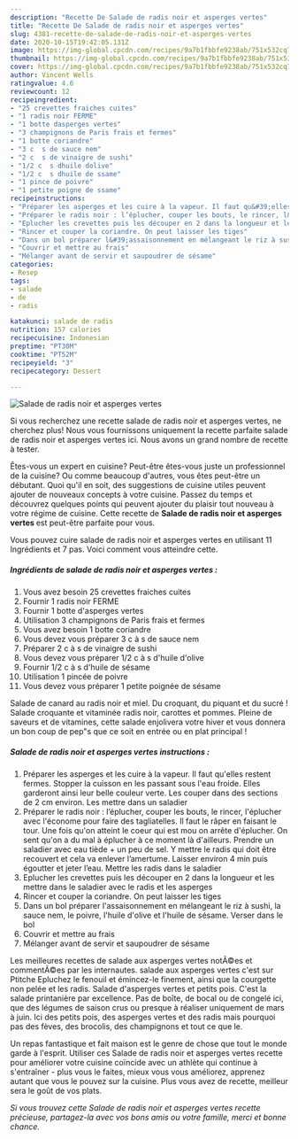 ```yaml
---
description: "Recette De Salade de radis noir et asperges vertes"
title: "Recette De Salade de radis noir et asperges vertes"
slug: 4381-recette-de-salade-de-radis-noir-et-asperges-vertes
date: 2020-10-15T19:42:05.131Z
image: https://img-global.cpcdn.com/recipes/9a7b1fbbfe9238ab/751x532cq70/salade-de-radis-noir-et-asperges-vertes-photo-principale-de-la-recette.jpg
thumbnail: https://img-global.cpcdn.com/recipes/9a7b1fbbfe9238ab/751x532cq70/salade-de-radis-noir-et-asperges-vertes-photo-principale-de-la-recette.jpg
cover: https://img-global.cpcdn.com/recipes/9a7b1fbbfe9238ab/751x532cq70/salade-de-radis-noir-et-asperges-vertes-photo-principale-de-la-recette.jpg
author: Vincent Wells
ratingvalue: 4.6
reviewcount: 12
recipeingredient:
- "25 crevettes fraiches cuites"
- "1 radis noir FERME"
- "1 botte dasperges vertes"
- "3 champignons de Paris frais et fermes"
- "1 botte coriandre"
- "3 c  s de sauce nem"
- "2 c  s de vinaigre de sushi"
- "1/2 c  s dhuile dolive"
- "1/2 c  s dhuile de ssame"
- "1 pince de poivre"
- "1 petite poigne de ssame"
recipeinstructions:
- "Préparer les asperges et les cuire à la vapeur. Il faut qu&#39;elles restent fermes. Stopper la cuisson en les passant sous l&#39;eau froide. Elles garderont ainsi leur belle couleur verte. Les couper dans des sections de 2 cm environ. Les mettre dans un saladier"
- "Préparer le radis noir : l’éplucher, couper les bouts, le rincer, l&#39;éplucher avec l&#39;économe pour faire des tagliatelles. Il faut le râper en faisant le tour. Une fois qu&#39;on atteint le coeur qui est mou on arrête d&#39;éplucher. On sent qu&#39;on a du mal à éplucher à ce moment là d&#39;ailleurs. Prendre un saladier avec eau tiède + un peu de sel. Y mettre le radis qui doit être recouvert et cela va enlever l’amertume. Laisser environ 4 min puis égoutter et jeter l’eau. Mettre les radis dans le saladier"
- "Eplucher les crevettes puis les découper en 2 dans la longueur et les mettre dans le saladier avec le radis et les asperges"
- "Rincer et couper la coriandre. On peut laisser les tiges"
- "Dans un bol préparer l&#39;assaisonnement en mélangeant le riz à sushi, la sauce nem, le poivre, l&#39;huile d&#39;olive et l&#39;huile de sésame. Verser dans le bol"
- "Couvrir et mettre au frais"
- "Mélanger avant de servir et saupoudrer de sésame"
categories:
- Resep
tags:
- salade
- de
- radis

katakunci: salade de radis 
nutrition: 157 calories
recipecuisine: Indonesian
preptime: "PT30M"
cooktime: "PT52M"
recipeyield: "3"
recipecategory: Dessert

---
```



![Salade de radis noir et asperges vertes](https://img-global.cpcdn.com/recipes/9a7b1fbbfe9238ab/751x532cq70/salade-de-radis-noir-et-asperges-vertes-photo-principale-de-la-recette.jpg)

Si vous recherchez une recette salade de radis noir et asperges vertes, ne cherchez plus! Nous vous fournissons uniquement la recette parfaite salade de radis noir et asperges vertes ici. Nous avons un grand nombre de recette à tester.

Êtes-vous un expert en cuisine? Peut-être êtes-vous juste un professionnel de la cuisine? Ou comme beaucoup d'autres, vous êtes peut-être un débutant. Quoi qu'il en soit, des suggestions de cuisine utiles peuvent ajouter de nouveaux concepts à votre cuisine. Passez du temps et découvrez quelques points qui peuvent ajouter du plaisir tout nouveau à votre régime de cuisine. Cette recette de <strong> Salade de radis noir et asperges vertes </strong> est peut-être parfaite pour vous.

<!--inarticleads1-->

Vous pouvez cuire salade de radis noir et asperges vertes en utilisant 11 Ingrédients et 7 pas. Voici comment vous atteindre cette.

##### Ingrédients de salade de radis noir et asperges vertes :

1. Vous avez besoin 25 crevettes fraiches cuites
1. Fournir 1 radis noir FERME
1. Fournir 1 botte d&#39;asperges vertes
1. Utilisation 3 champignons de Paris frais et fermes
1. Vous avez besoin 1 botte coriandre
1. Vous devez vous préparer 3 c à s de sauce nem
1. Préparer 2 c à s de vinaigre de sushi
1. Vous devez vous préparer 1/2 c à s d&#39;huile d&#39;olive
1. Fournir 1/2 c à s d&#39;huile de sésame
1. Utilisation 1 pincée de poivre
1. Vous devez vous préparer 1 petite poignée de sésame


Salade de canard au radis noir et miel. Du croquant, du piquant et du sucré ! Salade croquante et vitaminée radis noir, carottes et pommes. Pleine de saveurs et de vitamines, cette salade enjolivera votre hiver et vous donnera un bon coup de pep&#34;s que ce soit en entrée ou en plat principal ! 

<!--inarticleads2-->

##### Salade de radis noir et asperges vertes instructions :

1. Préparer les asperges et les cuire à la vapeur. Il faut qu&#39;elles restent fermes. Stopper la cuisson en les passant sous l&#39;eau froide. Elles garderont ainsi leur belle couleur verte. Les couper dans des sections de 2 cm environ. Les mettre dans un saladier
1. Préparer le radis noir : l’éplucher, couper les bouts, le rincer, l&#39;éplucher avec l&#39;économe pour faire des tagliatelles. Il faut le râper en faisant le tour. Une fois qu&#39;on atteint le coeur qui est mou on arrête d&#39;éplucher. On sent qu&#39;on a du mal à éplucher à ce moment là d&#39;ailleurs. Prendre un saladier avec eau tiède + un peu de sel. Y mettre le radis qui doit être recouvert et cela va enlever l’amertume. Laisser environ 4 min puis égoutter et jeter l’eau. Mettre les radis dans le saladier
1. Eplucher les crevettes puis les découper en 2 dans la longueur et les mettre dans le saladier avec le radis et les asperges
1. Rincer et couper la coriandre. On peut laisser les tiges
1. Dans un bol préparer l&#39;assaisonnement en mélangeant le riz à sushi, la sauce nem, le poivre, l&#39;huile d&#39;olive et l&#39;huile de sésame. Verser dans le bol
1. Couvrir et mettre au frais
1. Mélanger avant de servir et saupoudrer de sésame


Les meilleures recettes de salade aux asperges vertes notÃ©es et commentÃ©es par les internautes. salade aux asperges vertes c&#39;est sur Ptitche Epluchez le fenouil et émincez-le finement, ainsi que la courgette non pelée et les radis. Salade d&#39;asperges vertes et petits pois. C&#39;est la salade printanière par excellence. Pas de boîte, de bocal ou de congelé ici, que des légumes de saison crus ou presque à réaliser uniquement de mars à juin. Ici des petits pois, des asperges vertes et des radis mais pourquoi pas des fèves, des brocolis, des champignons et tout ce que le. 

<!--inarticleads1-->

<p>
Un repas fantastique et fait maison est le genre de chose que tout le monde garde à l'esprit. Utiliser ces Salade de radis noir et asperges vertes recette pour améliorer votre cuisine coïncide avec un athlète qui continue à s'entraîner - plus vous le faites, mieux vous vous améliorez, apprenez autant que vous le pouvez sur la cuisine. Plus vous avez de recette, meilleur sera le goût de vos plats.
</p>

<p>
<i>Si vous trouvez cette Salade de radis noir et asperges vertes recette précieuse, partagez-la avec vos bons amis ou votre famille, merci et bonne chance.</i>
</p>
